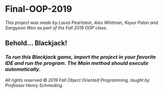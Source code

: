 # Final-OOP-2019
_This project was made by Laura Pearlstein, Alex Whitman, Keyur Palan and Sangyeon Won as part of the Fall 2019 OOP class._

## Behold... **Blackjack!**
### _To run this Blackjack game, import the project in your favorite IDE and run the program. The Main method should execute automatically._


_All rights reserved © 2019 Fall Object Oriented Programming, taught by Professor Henry Schmeding._
